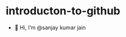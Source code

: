 # introducton-to-github
- 👋 Hi, I’m @sanjay kumar jain

<!---
sanjayjain117446/sanjayjain117446 is a ✨ special ✨ repository because its `README.md` (this file) appears on your GitHub profile.
You can click the Preview link to take a look at your changes.
--->
